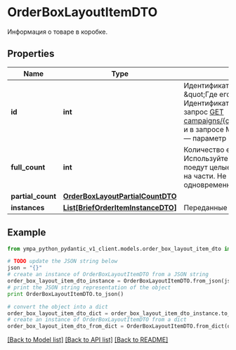 # OrderBoxLayoutItemDTO

Информация о товаре в коробке.

## Properties
Name | Type | Description | Notes
------------ | ------------- | ------------- | -------------
**id** | **int** | Идентификатор товара в заказе.  {% cut \&quot;Где его взять\&quot; %}  Идентификатор приходит в ответе на запрос [GET campaigns/{campaignId}/orders/{orderId}](../../reference/orders/getOrder.md) и в запросе Маркета [POST order/accept](../../pushapi/reference/orderAccept.md) — параметр &#x60;id&#x60; в &#x60;items&#x60;.  {% endcut %}    | 
**full_count** | **int** | Количество единиц товара в коробке.  Используйте это поле, если в коробке поедут целые товары, не разделенные на части. Не используйте это поле одновременно с &#x60;partialCount&#x60;.  | [optional] 
**partial_count** | [**OrderBoxLayoutPartialCountDTO**](OrderBoxLayoutPartialCountDTO.md) |  | [optional] 
**instances** | [**List[BriefOrderItemInstanceDTO]**](BriefOrderItemInstanceDTO.md) | Переданные вами коды маркировки. | [optional] 

## Example

```python
from ympa_python_pydantic_v1_client.models.order_box_layout_item_dto import OrderBoxLayoutItemDTO

# TODO update the JSON string below
json = "{}"
# create an instance of OrderBoxLayoutItemDTO from a JSON string
order_box_layout_item_dto_instance = OrderBoxLayoutItemDTO.from_json(json)
# print the JSON string representation of the object
print OrderBoxLayoutItemDTO.to_json()

# convert the object into a dict
order_box_layout_item_dto_dict = order_box_layout_item_dto_instance.to_dict()
# create an instance of OrderBoxLayoutItemDTO from a dict
order_box_layout_item_dto_from_dict = OrderBoxLayoutItemDTO.from_dict(order_box_layout_item_dto_dict)
```
[[Back to Model list]](../README.md#documentation-for-models) [[Back to API list]](../README.md#documentation-for-api-endpoints) [[Back to README]](../README.md)


